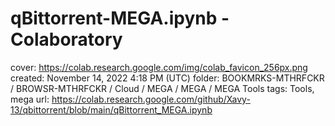 # qBittorrent-MEGA.ipynb - Colaboratory

cover: https://colab.research.google.com/img/colab_favicon_256px.png
created: November 14, 2022 4:18 PM (UTC)
folder: BOOKMRKS-MTHRFCKR / BROWSR-MTHRFCKR / Cloud / MEGA / MEGA / MEGA Tools
tags: Tools, mega
url: https://colab.research.google.com/github/Xavy-13/qbittorrent/blob/main/qBittorrent_MEGA.ipynb